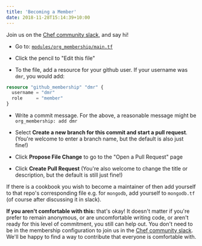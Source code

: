 ```yaml
---
title: 'Becoming a Member'
date: 2018-11-28T15:14:39+10:00
---
```


Join us on the [Chef community slack](https://chefcommunity.slack.com/messages/sous-chefs/), and say hi!

- Go to: [`modules/org_membership/main.tf`](https://github.com/sous-chefs/terraform-github-org/blob/main/modules/org_membership/main.tf)

- Click the pencil to "Edit this file"

- To the file, add a resource for your github user. If your username was `dmr`, you would add:

```tf
resource "github_membership" "dmr" {
  username = "dmr"
  role     = "member"
}
```

- Write a commit message. For the above, a reasonable message might be `org_membership: add dmr`

- Select **Create a new branch for this commit and start a pull request**. (You're welcome to enter a branch name, but the default is also just fine!)

- Click **Propose File Change** to go to the "Open a Pull Request" page

- Click **Create Pull Request** (You're also welcome to change the title or description, but the default is still just fine!)

If there is a cookbook you wish to become a maintainer of then add yourself to that repo's corresponding file e.g. for `mongodb`, add yourself to `mongodb.tf` (of course after discussing it in slack).

**If you aren't comfortable with this:** that's okay! It doesn't matter if you're prefer to remain anonymous, or are uncomfortable writing code, or aren't ready for this level of commitment, you still can help out. You don't need to be in the membership configuration to join us in the [Chef community slack](https://chefcommunity.slack.com/messages/sous-chefs/). We'll be happy to find a way to contribute that everyone is comfortable with.
